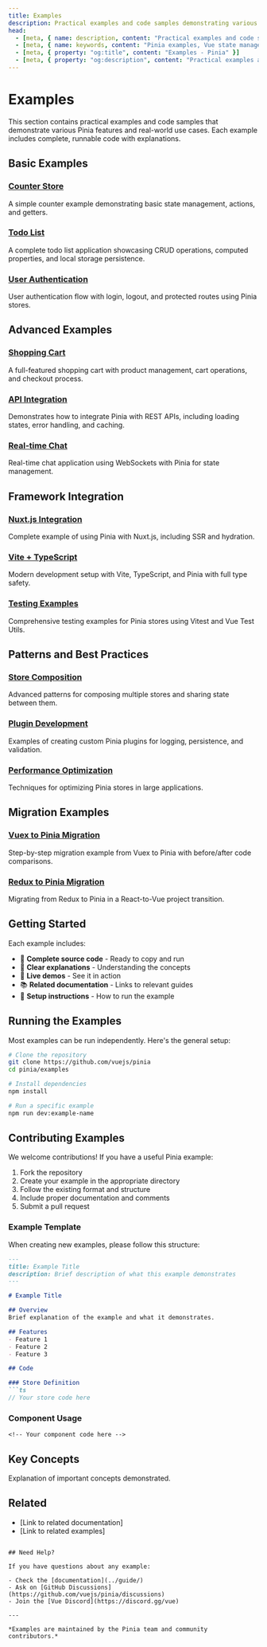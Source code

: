 ```yaml
---
title: Examples
description: Practical examples and code samples demonstrating various Pinia features and use cases.
head:
  - [meta, { name: description, content: "Practical examples and code samples demonstrating various Pinia features and use cases." }]
  - [meta, { name: keywords, content: "Pinia examples, Vue state management examples, code samples, tutorials" }]
  - [meta, { property: "og:title", content: "Examples - Pinia" }]
  - [meta, { property: "og:description", content: "Practical examples and code samples demonstrating various Pinia features and use cases." }]
---
```


# Examples

This section contains practical examples and code samples that demonstrate various Pinia features and real-world use cases. Each example includes complete, runnable code with explanations.

## Basic Examples

### [Counter Store](./counter-store.md)
A simple counter example demonstrating basic state management, actions, and getters.

### [Todo List](./todo-list.md)
A complete todo list application showcasing CRUD operations, computed properties, and local storage persistence.

### [User Authentication](./user-auth.md)
User authentication flow with login, logout, and protected routes using Pinia stores.

## Advanced Examples

### [Shopping Cart](./shopping-cart.md)
A full-featured shopping cart with product management, cart operations, and checkout process.

### [API Integration](./api-integration.md)
Demonstrates how to integrate Pinia with REST APIs, including loading states, error handling, and caching.

### [Real-time Chat](./realtime-chat.md)
Real-time chat application using WebSockets with Pinia for state management.

## Framework Integration

### [Nuxt.js Integration](./nuxt-integration.md)
Complete example of using Pinia with Nuxt.js, including SSR and hydration.

### [Vite + TypeScript](./vite-typescript.md)
Modern development setup with Vite, TypeScript, and Pinia with full type safety.

### [Testing Examples](./testing-examples.md)
Comprehensive testing examples for Pinia stores using Vitest and Vue Test Utils.

## Patterns and Best Practices

### [Store Composition](./store-composition.md)
Advanced patterns for composing multiple stores and sharing state between them.

### [Plugin Development](./plugin-development.md)
Examples of creating custom Pinia plugins for logging, persistence, and validation.

### [Performance Optimization](./performance-optimization.md)
Techniques for optimizing Pinia stores in large applications.

## Migration Examples

### [Vuex to Pinia Migration](./vuex-migration.md)
Step-by-step migration example from Vuex to Pinia with before/after code comparisons.

### [Redux to Pinia Migration](./redux-migration.md)
Migrating from Redux to Pinia in a React-to-Vue project transition.

## Getting Started

Each example includes:

- 📝 **Complete source code** - Ready to copy and run
- 🎯 **Clear explanations** - Understanding the concepts
- 🚀 **Live demos** - See it in action
- 📚 **Related documentation** - Links to relevant guides
- 🔧 **Setup instructions** - How to run the example

## Running the Examples

Most examples can be run independently. Here's the general setup:

```bash
# Clone the repository
git clone https://github.com/vuejs/pinia
cd pinia/examples

# Install dependencies
npm install

# Run a specific example
npm run dev:example-name
```

## Contributing Examples

We welcome contributions! If you have a useful Pinia example:

1. Fork the repository
2. Create your example in the appropriate directory
3. Follow the existing format and structure
4. Include proper documentation and comments
5. Submit a pull request

### Example Template

When creating new examples, please follow this structure:

```markdown
---
title: Example Title
description: Brief description of what this example demonstrates
---

# Example Title

## Overview
Brief explanation of the example and what it demonstrates.

## Features
- Feature 1
- Feature 2
- Feature 3

## Code

### Store Definition
```ts
// Your store code here
```

### Component Usage
```vue
<!-- Your component code here -->
```

## Key Concepts
Explanation of important concepts demonstrated.

## Related
- [Link to related documentation]
- [Link to related examples]
```

## Need Help?

If you have questions about any example:

- Check the [documentation](../guide/)
- Ask on [GitHub Discussions](https://github.com/vuejs/pinia/discussions)
- Join the [Vue Discord](https://discord.gg/vue)

---

*Examples are maintained by the Pinia team and community contributors.*